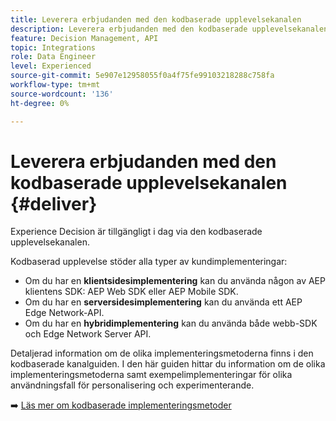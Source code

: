 ```yaml
---
title: Leverera erbjudanden med den kodbaserade upplevelsekanalen
description: Leverera erbjudanden med den kodbaserade upplevelsekanalen.
feature: Decision Management, API
topic: Integrations
role: Data Engineer
level: Experienced
source-git-commit: 5e907e12958055f0a4f75fe99103218288c758fa
workflow-type: tm+mt
source-wordcount: '136'
ht-degree: 0%

---
```



# Leverera erbjudanden med den kodbaserade upplevelsekanalen {#deliver}

Experience Decision är tillgängligt i dag via den kodbaserade upplevelsekanalen.

Kodbaserad upplevelse stöder alla typer av kundimplementeringar:

* Om du har en **klientsidesimplementering** kan du använda någon av AEP klientens SDK: AEP Web SDK eller AEP Mobile SDK.
* Om du har en **serversidesimplementering** kan du använda ett AEP Edge Network-API.
* Om du har en **hybridimplementering** kan du använda både webb-SDK och Edge Network Server API.

Detaljerad information om de olika implementeringsmetoderna finns i den kodbaserade kanalguiden. I den här guiden hittar du information om de olika implementeringsmetoderna samt exempelimplementeringar för olika användningsfall för personalisering och experimenterande.

➡️ [Läs mer om kodbaserade implementeringsmetoder](../../code-based/code-based-implementation-samples.md)
